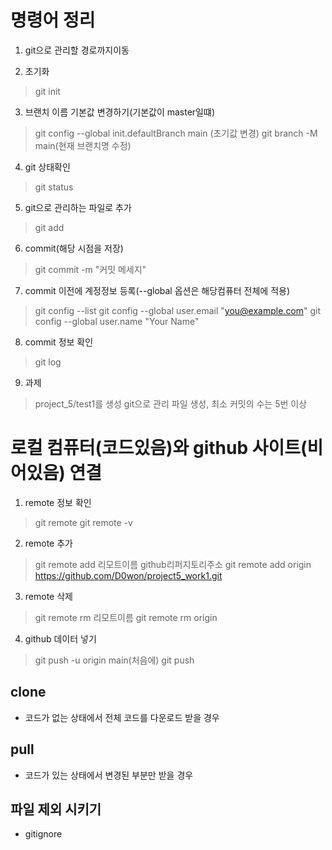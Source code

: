# 명령어 정리

1. git으로 관리할 경로까지이동

2. 초기화
> git init

3. 브랜치 이름 기본값 변경하기(기본값이 master일떄)
> git config --global init.defaultBranch main (초기값 변경)
> git branch -M main(현재 브랜치명 수정)

4. git 상태확인
> git status

5. git으로 관리하는 파일로 추가
> git add

6. commit(해당 시점을 저장)
> git commit -m "커밋 메세지"

7. commit 이전에 계정정보 등록(--global 옵션은 해당컴퓨터 전체에 적용)
>  git config --list
>  git config --global user.email "you@example.com"
>  git config --global user.name "Your Name"

8. commit 정보 확인
> git log

9. 과제
> project_5/test1를 생성
> git으로 관리
> 파일 생성, 최소 커밋의 수는 5번 이상


# 로컬 컴퓨터(코드있음)와 github 사이트(비어있음) 연결

1. remote 정보 확인
> git remote
> git remote -v

2. remote 추가
> git remote add 리모트이름 github리퍼지토리주소
> git remote add origin https://github.com/D0won/project5_work1.git

3. remote 삭제
> git remote rm 리모트이름
> git remote rm origin

4. github 데이터 넣기
> git push -u origin main(처음에)
> git push


## clone
- 코드가 없는 상태에서 전체 코드를 다운로드 받을 경우

## pull
- 코드가 있는 상태에서 변경된 부분만 받을 경우

## 파일 제외 시키기
- gitignore
